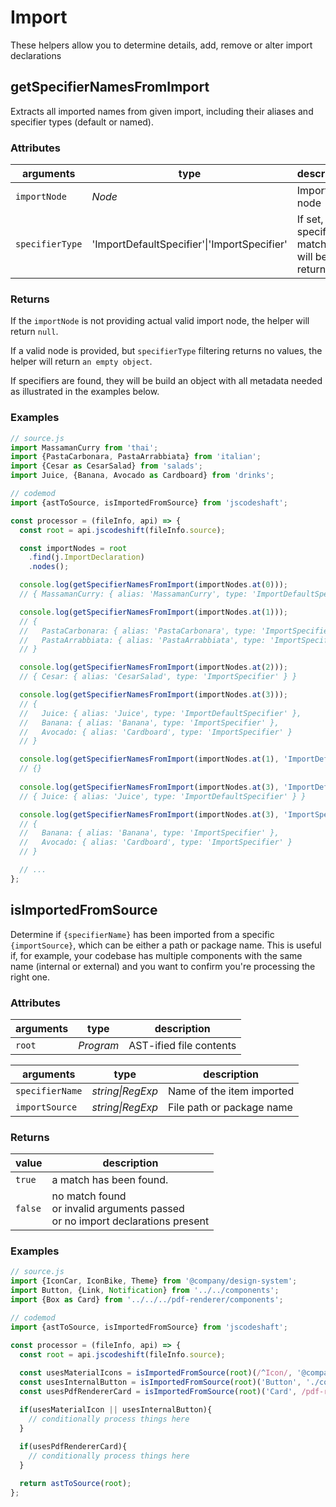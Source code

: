 # Import

These helpers allow you to determine details, add, remove or alter import declarations


## getSpecifierNamesFromImport
Extracts all imported names from given import, including their aliases and specifier types (default or named).

### Attributes
| arguments       | type    | description |
|-----------------|---------|----------|
| `importNode`    | _Node_  | Import node |
| `specifierType` | 'ImportDefaultSpecifier'\|'ImportSpecifier' | If set, only specifiers matching it will be returned. |

### Returns
If the `importNode` is not providing actual valid import node, the helper will return `null`.

If a valid node is provided, but `specifierType` filtering returns no values, the helper will return `an empty object`.

If specifiers are found, they will be build an object with all metadata needed as illustrated in the examples below.

### Examples
```jsx
// source.js
import MassamanCurry from 'thai';
import {PastaCarbonara, PastaArrabbiata} from 'italian';
import {Cesar as CesarSalad} from 'salads';
import Juice, {Banana, Avocado as Cardboard} from 'drinks';
```
```js
// codemod
import {astToSource, isImportedFromSource} from 'jscodeshaft';

const processor = (fileInfo, api) => {
  const root = api.jscodeshift(fileInfo.source);

  const importNodes = root
    .find(j.ImportDeclaration)
    .nodes();

  console.log(getSpecifierNamesFromImport(importNodes.at(0)));
  // { MassamanCurry: { alias: 'MassamanCurry', type: 'ImportDefaultSpecifier' } }

  console.log(getSpecifierNamesFromImport(importNodes.at(1)));
  // {
  //   PastaCarbonara: { alias: 'PastaCarbonara', type: 'ImportSpecifier' },
  //   PastaArrabbiata: { alias: 'PastaArrabbiata', type: 'ImportSpecifier' }
  // }

  console.log(getSpecifierNamesFromImport(importNodes.at(2)));
  // { Cesar: { alias: 'CesarSalad', type: 'ImportSpecifier' } }

  console.log(getSpecifierNamesFromImport(importNodes.at(3)));
  // {
  //   Juice: { alias: 'Juice', type: 'ImportDefaultSpecifier' },
  //   Banana: { alias: 'Banana', type: 'ImportSpecifier' },
  //   Avocado: { alias: 'Cardboard', type: 'ImportSpecifier' }
  // }

  console.log(getSpecifierNamesFromImport(importNodes.at(1), 'ImportDefaultSpecifier'));
  // {}  
  
  console.log(getSpecifierNamesFromImport(importNodes.at(3), 'ImportDefaultSpecifier'));
  // { Juice: { alias: 'Juice', type: 'ImportDefaultSpecifier' } }

  console.log(getSpecifierNamesFromImport(importNodes.at(3), 'ImportSpecifier'));
  // {
  //   Banana: { alias: 'Banana', type: 'ImportSpecifier' },
  //   Avocado: { alias: 'Cardboard', type: 'ImportSpecifier' }
  // }

  // ...
};
```


## isImportedFromSource
Determine if `{specifierName}` has been imported from a specific `{importSource}`, which can be either a path or package name.
This is useful if, for example, your codebase has multiple components with the same name (internal or external) and you want to confirm you're processing the right one.

### Attributes
| arguments | type      | description             |
|-----------|-----------|-------------------------|
| `root`    | _Program_ | AST-ified file contents |

| arguments       | type    | description |
|-----------------|---------|----------|
| `specifierName` | _string\|RegExp_ | Name of the item imported |
| `importSource`  | _string\|RegExp_ | File path or package name |

### Returns
| value   | description |
|---------|-------------|
| `true`  | a match has been found. |
| `false` | no match found <br/>or invalid arguments passed <br/>or no import declarations present |


### Examples
```jsx
// source.js
import {IconCar, IconBike, Theme} from '@company/design-system';
import Button, {Link, Notification} from '../../components';
import {Box as Card} from '../../../pdf-renderer/components';
```
```js
// codemod
import {astToSource, isImportedFromSource} from 'jscodeshaft';

const processor = (fileInfo, api) => {
  const root = api.jscodeshift(fileInfo.source);
  
  const usesMaterialIcons = isImportedFromSource(root)(/^Icon/, '@company/design-system');  
  const usesInternalButton = isImportedFromSource(root)('Button', './components');  
  const usesPdfRendererCard = isImportedFromSource(root)('Card', /pdf-renderer/);

  if(usesMaterialIcon || usesInternalButton){
    // conditionally process things here
  }
  
  if(usesPdfRendererCard){
    // conditionally process things here
  }

  return astToSource(root);
};
```
